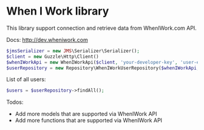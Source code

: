 When I Work library
=====================

This library support connection and retrieve data from WhenIWork.com API.

Docs:
http://dev.wheniwork.com

```php
$jmsSerializer = new JMS\Serializer\Serializer();
$client = new Guzzle\Http\Client()
$whenIWorkApi = new WhenIWorkApi($client, 'your-developer-key', 'user-email', 'user-password');
$userRepository = new Repository\WhenIWorkUserRepository($whenIWorkApi, $jmsSerializer);
```

List of all users:

```php
$users = $userRepository->findAll();
```

Todos:

- Add more models that are supported via WhenIWork API
- Add more functions that are supported via WhenIWork API
